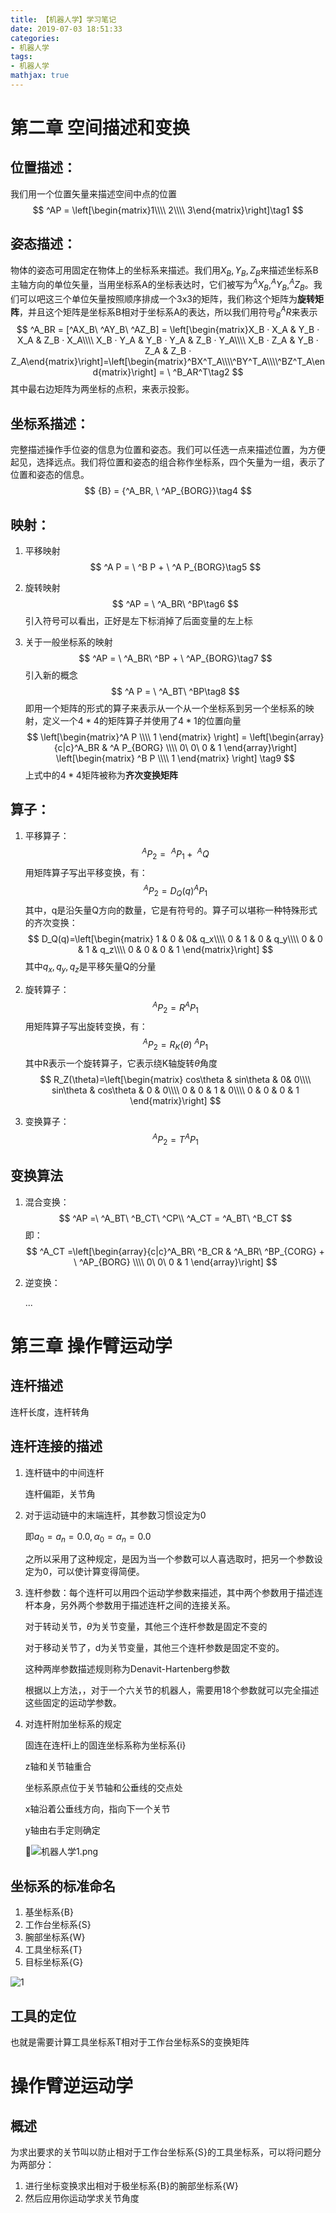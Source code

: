 ```yaml
---
title: 【机器人学】学习笔记
date: 2019-07-03 18:51:33
categories: 
- 机器人学
tags: 
- 机器人学
mathjax: true
---
```


# 第二章 空间描述和变换

## 位置描述：

我们用一个位置矢量来描述空间中点的位置
$$
^AP = \left[\begin{matrix}1\\\\  
2\\\\
3\end{matrix}\right]\tag1
$$

## 姿态描述：

物体的姿态可用固定在物体上的坐标系来描述。我们用$X_B,Y_B,Z_B$来描述坐标系B主轴方向的单位矢量，当用坐标系A的坐标表达时，它们被写为$^AX_B,^AY_B,^AZ_B$。我们可以吧这三个单位矢量按照顺序排成一个3x3的矩阵，我们称这个矩阵为**旋转矩阵**，并且这个矩阵是坐标系B相对于坐标系A的表达，所以我们用符号$^A_BR$来表示
$$
^A_BR = [^AX_B\ ^AY_B\ ^AZ_B] = \left[\begin{matrix}X_B · X_A & Y_B · X_A & Z_B · X_A\\\\
X_B · Y_A & Y_B · Y_A & Z_B · Y_A\\\\
X_B · Z_A & Y_B · Z_A & Z_B · Z_A\end{matrix}\right]=\left[\begin{matrix}^BX^T_A\\\\^BY^T_A\\\\^BZ^T_A\end{matrix}\right] = \ ^B_AR^T\tag2
$$
其中最右边矩阵为两坐标的点积，来表示投影。

## 坐标系描述：

完整描述操作手位姿的信息为位置和姿态。我们可以任选一点来描述位置，为方便起见，选择远点。我们将位置和姿态的组合称作坐标系，四个矢量为一组，表示了位置和姿态的信息。
$$
{B} = {^A_BR, \ ^AP_{BORG}}\tag4
$$

## 映射：

1. 平移映射
   $$
   ^A P = \ ^B P + \ ^A P_{BORG}\tag5
   $$

2. 旋转映射
   $$
   ^AP = \ ^A_BR\ ^BP\tag6
   $$
   引入符号可以看出，正好是左下标消掉了后面变量的左上标

3. 关于一般坐标系的映射
   $$
   ^AP = \ ^A_BR\ ^BP + \ ^AP_{BORG}\tag7
   $$
   引入新的概念
   $$
   ^A P = \ ^A_BT\ ^BP\tag8
   $$
   即用一个矩阵的形式的算子来表示从一个从一个坐标系到另一个坐标系的映射，定义一个$4 * 4$的矩阵算子并使用了$4 * 1$的位置向量
   $$
   \left[\begin{matrix}^A P \\\\ 1 \end{matrix} \right] = 
   \left[\begin{array}{c|c}^A_BR & ^A P_{BORG} \\\\ 
   0\ 0\ 0 & 1 \end{array}\right] 
   \left[\begin{matrix} ^B P \\\\ 1 \end{matrix} \right] \tag9
   $$
   上式中的$4 * 4$矩阵被称为**齐次变换矩阵**

## 算子：

1. 平移算子：
   $$
   ^AP_2 = \ ^AP_1 + \ ^AQ
   $$
   用矩阵算子写出平移变换，有：
   $$
   ^AP_2 = D_Q(q)^AP_1
   $$
   其中，q是沿矢量Q方向的数量，它是有符号的。算子可以堪称一种特殊形式的齐次变换：
   $$
   D_Q(q)=\left[\begin{matrix} 1 & 0 & 0& q_x\\\\  
   0 & 1 & 0 & q_y\\\\  
   0 & 0 & 1 & q_z\\\\  
   0 & 0 & 0 & 1
   \end{matrix}\right]
   $$
   其中$q_x, q_y, q_z$是平移矢量Q的分量

2. 旋转算子：
   $$
   ^AP_2 = R^AP_1
   $$
   用矩阵算子写出旋转变换，有：
   $$
   ^AP_2 = R_K(\theta)\ ^AP_1
   $$
   其中R表示一个旋转算子，它表示绕K轴旋转$\theta$角度
   $$
   R_Z(\theta)=\left[\begin{matrix} cos\theta & sin\theta & 0& 0\\\\  
   sin\theta & cos\theta & 0 & 0\\\\  
   0 & 0 & 1 & 0\\\\  
   0 & 0 & 0 & 1
   \end{matrix}\right]
   $$

3. 变换算子：
   $$
   ^AP_2 = T^AP_1
   $$

## 变换算法

1. 混合变换：
   $$
   ^AP =\  ^A_BT\ ^B_CT\ ^CP\\  
   ^A_CT = ^A_BT\ ^B_CT
   $$
   即：
   $$
   ^A_CT =\left[\begin{array}{c|c}^A_BR\ ^B_CR & ^A_BR\ ^BP_{CORG} + \ ^AP_{BORG} \\\\ 
   0\ 0\ 0 & 1 \end{array}\right] 
   $$

2. 逆变换：

   ...

# 第三章 操作臂运动学

## 连杆描述

连杆长度，连杆转角

## 连杆连接的描述

1. 连杆链中的中间连杆

   连杆偏距，关节角

2. 对于运动链中的末端连杆，其参数习惯设定为0

   即$a_0 = a_n = 0.0, \alpha_0 = \alpha_n =0.0$

   之所以采用了这种规定，是因为当一个参数可以人喜选取时，把另一个参数设定为0，可以使计算变得简便。

3. 连杆参数：每个连杆可以用四个运动学参数来描述，其中两个参数用于描述连杆本身，另外两个参数用于描述连杆之间的连接关系。

   对于转动关节，$\theta$为关节变量，其他三个连杆参数是固定不变的

   对于移动关节了，d为关节变量，其他三个连杆参数是固定不变的。

   这种两岸参数描述规则称为Denavit-Hartenberg参数

   根据以上方法，，对于一个六关节的机器人，需要用18个参数就可以完全描述这些固定的运动学参数。

4. 对连杆附加坐标系的规定

   固连在连杆i上的固连坐标系称为坐标系{i}

   z轴和关节轴重合

   坐标系原点位于关节轴和公垂线的交点处

   x轴沿着公垂线方向，指向下一个关节

   y轴由右手定则确定

   ![机器人学1.png](http://upload-images.jianshu.io/upload_images/17194236-9eb722452ff0bcda.png?imageMogr2/auto-orient/strip%7CimageView2/2/w/1240)

## 坐标系的标准命名

1. 基坐标系{B}
2. 工作台坐标系{S}
3. 腕部坐标系{W}
4. 工具坐标系{T}
5. 目标坐标系{G}

![1](http://wx2.sinaimg.cn/large/006BuM4Jgy1g6ctk5c79mj30cm0abt8t.jpg)

## 工具的定位

也就是需要计算工具坐标系T相对于工作台坐标系S的变换矩阵

# 操作臂逆运动学

## 概述

为求出要求的关节叫以防止相对于工作台坐标系{S}的工具坐标系，可以将问题分为两部分：

1. 进行坐标变换求出相对于极坐标系{B}的腕部坐标系{W}
2. 然后应用你运动学求关节角度